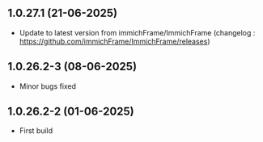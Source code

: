 ## 1.0.27.1 (21-06-2025)

- Update to latest version from immichFrame/ImmichFrame (changelog : https://github.com/immichFrame/ImmichFrame/releases)

## 1.0.26.2-3 (08-06-2025)

- Minor bugs fixed

## 1.0.26.2-2 (01-06-2025)

- First build
